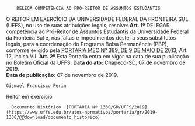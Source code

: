         DELEGA COMPETÊNCIA AO PRÓ-REITOR DE ASSUNTOS ESTUDANTIS  

 O REITOR EM EXERCÍCIO DA UNIVERSIDADE FEDERAL DA FRONTEIRA SUL (UFFS), no uso de suas atribuições legais, resolve:   **Art. 1º**  DELEGAR competência ao Pró-Reitor de Assuntos Estudantis da Universidade Federal da Fronteira Sul e, nas faltas e impedimentos deste, a seus substitutos legais, para a coordenação do Programa Bolsa Permanência (PBP), conforme exigido pela [PORTARIA MEC Nº 389, DE 9 DE MAIO DE 2013](http://portal.mec.gov.br/docman/programas-e-acoes/programa-bolsa-permanencia/68911-portaria-389-09052013/file), Art. 12, inciso VII.   **Art. 2º**  Esta Portaria entra em vigor na data de sua publicação no Boletim Oficial da UFFS.        **Data do ato:** Chapecó-SC, 07 de novembro de 2019.   
 **Data de publicação:**  07 de novembro de 2019. 

    Gismael Francisco Perin   
 Reitor em exercício 

      Documento Histórico  [PORTARIA Nº 1330/GR/UFFS/2019](https://www.uffs.edu.br/atos-normativos/portaria/gr/2019-1330/@@download/documento_historico)     
      